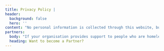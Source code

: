 ```yaml
---
title: Privacy Policy |
header:
  background: false
  hero: ''
content: "No personal information is collected through this website, but your privacy still matters to us. \n\n**\rData Processing and Security**\n\nA**\r**ll communication between your browser and our website is hosted in a secure UK based data centre and the software used is kept up-to-date.\n\n**Links to Third Party Sites**\n\nT**\r**his website contains links to other websites (“Third Party Sites”). We are not responsible for the privacy practices of these other sites. If you follow a link and leave this website it’s advisable to read the privacy statements of any website that collects personally identifiable information.\n\n**\rCookies**\n\nL**\r**ike all websites, this site uses cookies. These track use of the site and give you the best user experience. A cookie is a small file, which asks for permission to be placed on your computer hard drive. You can turn off cookies and any website tracking within your web browser by going to internet options – privacy.\n\n**\r\rYour Rights**\n\nY**\r**ou are entitled to see any information held about you and may request any necessary changes to ensure that it is accurate and kept up-to-date. Please contact robbie.cowbury@riverside.org.uk to do so.\n\n**Breach of Privacy**\n\nI**\r**f for any reason you believe that your privacy has been breached through the use of this site, please let us know immediately by emailing robbie.cowbury@riverside.org.uk, and we will promptly determine and correct the problem.\n\n**Policy updates**\n\n**\r**We will keep this policy up to date. Please contact us if you want to discuss any information contained here.\n\n**\rUsage tracking**\n\nLike millions of other websites, Real Change uses Google Analytics to help us see which areas of the site our visitors are using. From this information, we can make informed choices on how to improve the site.\n\n**\rWhat does Google Analytics record?**\n\n* \rWhat website you came from to get here.\n* \rHow long you stay for.\n* \rWhat kind of computer you're using**.**\n\n\rAnd quite a bit more**.**\n\n****\n\n**What do we do with your data?**\n\n\rThe tracking information allows us to better understand the kind of people who come to the site, and what content they're reading. This allows us to make better decisions on the areas that may need more research and content.\n\n\rOccasionally, we will compile aggregate statistics about the number of visitors this site receives and browsers being used. No personally identifying data is included in this type of reporting.\n\n\rAll of our activity falls within the bounds of the Google Analytics Terms of Service.\n\n**\rI don't want to tracked**\n\n\rIf you would prefer not to provide this data, you can opt out of Google’s advertising tracking cookie or use a browser plugin to opt out of all Google Analytics tracking software."
partners:
  body: "If your organisation provides support to people who are homeless in Wigan & Leigh and you would like to discuss how to become an approved Real Change partner, please contact us at:\r\n\nTel: 07788 105 078\r\n\nEmail: info@realchangewiganandleigh.co.uk"
  heading: Want to become a Partner?
---
```


